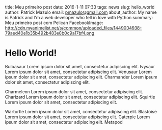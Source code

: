 title: Meu primeiro post
date: 2016-1-11 07:33
tags: news
slug: hello_world
author: Patrick Mazulo
email: pmazulo@gmail.com
about_author: My name is Patrick and I'm a web developer who fell in love with Python
summary: Meu primeiro post com Pelican
FacebookImage: http://cdn.myanimelist.net/s/common/uploaded_files/1449004938-79aed40e1b35b492b483e8b0c9a17bf4.png

# Hello World!

Bulbasaur Lorem ipsum dolor sit amet, consectetur adipiscing elit. Ivysaur Lorem ipsum dolor sit amet, consectetur adipiscing elit. Venusaur Lorem ipsum dolor sit amet, consectetur adipiscing elit. Charmander Lorem ipsum dolor sit amet, consectetur adipiscing elit. 

Charmeleon Lorem ipsum dolor sit amet, consectetur adipiscing elit. Charizard Lorem ipsum dolor sit amet, consectetur adipiscing elit. Squirtle Lorem ipsum dolor sit amet, consectetur adipiscing elit. 

Wartortle Lorem ipsum dolor sit amet, consectetur adipiscing elit. Blastoise Lorem ipsum dolor sit amet, consectetur adipiscing elit. Caterpie Lorem ipsum dolor sit amet, consectetur adipiscing elit. Metapod
